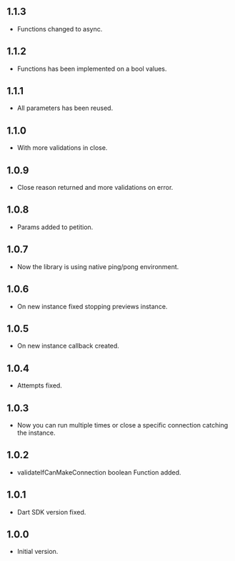 ## 1.1.3
- Functions changed to async.

## 1.1.2
- Functions has been implemented on a bool values.

## 1.1.1
- All parameters has been reused.

## 1.1.0
- With more validations in close.

## 1.0.9
- Close reason returned and more validations on error.

## 1.0.8
- Params added to petition.

## 1.0.7
- Now the library is using native ping/pong environment.

## 1.0.6
- On new instance fixed stopping previews instance.

## 1.0.5
- On new instance callback created.

## 1.0.4
- Attempts fixed.

## 1.0.3
- Now you can run multiple times or close a specific connection catching the instance.

## 1.0.2
- validateIfCanMakeConnection boolean Function added.

## 1.0.1
- Dart SDK version fixed.

## 1.0.0
- Initial version.
